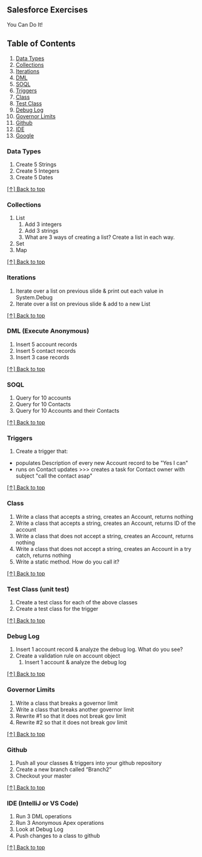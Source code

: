 ## Salesforce Exercises

You Can Do It!

## Table of Contents
1. [Data Types](#data-types)
2. [Collections](#collections)
3. [Iterations](#iterations)
4. [DML](#dml-execute-anonymous)
5. [SOQL](#soql)
6. [Triggers](#triggers)
7. [Class](#class)
8. [Test Class](#test-class-unit-test)
9. [Debug Log](#debug-log)
10. [Governor Limits](#governor-limits)
11. [Github](#github)
12. [IDE](#ide-intellij-or-vs-code)
13. [Google](#google)

### Data Types
1. Create 5 Strings
2. Create 5 Integers
3. Create 5 Dates

[[↑] Back to top](#salesforce-exercises)

### Collections
1. List
   1. Add 3 integers
   2. Add 3 strings
   3. What are 3 ways of creating a list? Create a list in each way.
2. Set
3. Map

[[↑] Back to top](#salesforce-exercises)

### Iterations
1. Iterate over a list on previous slide & print out each value in System.Debug
2. Iterate over a list on previous slide & add to a new List

[[↑] Back to top](#salesforce-exercises)

### DML (Execute Anonymous)
1. Insert 5 account records 
2. Insert 5 contact records
3. Insert 3 case records

[[↑] Back to top](#salesforce-exercises)

### SOQL
1. Query for 10 accounts
2. Query for 10 Contacts
3. Query for 10 Accounts and their Contacts

[[↑] Back to top](#salesforce-exercises)

### Triggers
1. Create a trigger that:
* populates Description of every new Account record to be "Yes I can"
* runs on Contact updates >>> creates a task for Contact owner with subject "call the contact asap"

[[↑] Back to top](#salesforce-exercises)

### Class
1. Write a class that accepts a string, creates an Account, returns nothing
2. Write a class that accepts a string, creates an Account, returns ID of the account
3. Write a class that does not accept a string, creates an Account, returns nothing
4. Write a class that does not accept a string, creates an Account in a try catch, returns nothing
5. Write a static method. How do you call it?

[[↑] Back to top](#salesforce-exercises)

### Test Class (unit test)
1. Create a test class for each of the above classes
2. Create a test class for the trigger

[[↑] Back to top](#salesforce-exercises)

### Debug Log
1. Insert 1 account record & analyze the debug log. What do you see?
2. Create a validation rule on account object
   1. Insert 1 account & analyze the debug log

[[↑] Back to top](#salesforce-exercises)

### Governor Limits
1. Write a class that breaks a governor limit
2. Write a class that breaks another governor limit
3. Rewrite #1 so that it does not break gov limit
4. Rewrite #2 so that it does not break gov limit

[[↑] Back to top](#salesforce-exercises)

### Github
1. Push all your classes & triggers into your github repository
2. Create a new branch called “Branch2”
3. Checkout your master

[[↑] Back to top](#salesforce-exercises)

### IDE (IntelliJ or VS Code)
1. Run 3 DML operations 
2. Run 3 Anonymous Apex operations
3. Look at Debug Log
4. Push changes to a class to github

[[↑] Back to top](#salesforce-exercises)
